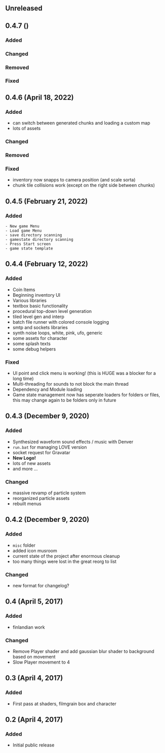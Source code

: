 ## Unreleased
## 0.4.7 ()
### Added
### Changed
### Removed
### Fixed

## 0.4.6 (April 18, 2022)

### Added

- can switch between generated chunks and loading a custom map
- lots of assets

### Changed
### Removed
### Fixed

- inventory now snapps to camera position (and scale sorta)
- chunk tile collisions work (except on the right side between chunks)

## 0.4.5 (February 21, 2022)

### Added
	- New game Menu
	- Load game Menu
	- save directory scanning
	- gamestate directory scanning
	- Press Start screen
	- game state template

## 0.4.4 (February 12, 2022)

### Added

- Coin Items
- Beginning inventory UI
- Various libraries
- textbox basic functionality
- procedural top-down level generation
- tiled level gen and interp
- batch file runner with colored console logging
- smtp and sockets libraries
- synth noise loops, white, pink, ufo, generic
- some assets for character
- some splash texts
- some debug helpers

### Fixed

- UI point and click menu is working! (this is HUGE was a blocker for a long time)
- Multi-threading for sounds to not block the main thread
- Dependency and Module loading
- Game state management now has seperate loaders for folders or files, this may change again to be folders only in future

## 0.4.3 (December 9, 2020)

### Added

- Synthesized waveform sound effects / music with Denver
- `run.bat` for managing LOVE version
- socket request for Gravatar
- **New Logo!**
- lots of new assets
- and more ...

### Changed

- massive revamp of particle system
- reorganized particle assets
- rebuilt menus

## 0.4.2 (December 9, 2020)

### Added
- `misc` folder
- added icon musroom
- current state of the project after enormous cleanup
- too many things were lost in the great reorg to list

### Changed
- new format for changelog?

## 0.4 (April 5, 2017)

### Added
- finlandian work

### Changed

* Remove Player shader and add gaussian blur shader to background based on movement
* Slow Player movement to 4

## 0.3 (April 4, 2017)

### Added

* First pass at shaders, filmgrain box and character

## 0.2 (April 4, 2017)

### Added

* Initial public release
